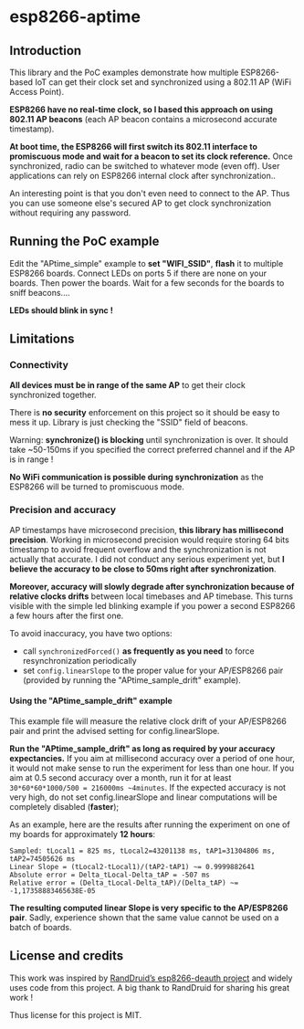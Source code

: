 esp8266-aptime
==============

 

Introduction
------------

This library and the PoC examples demonstrate how multiple ESP8266-based IoT can
get their clock set and synchronized using a 802.11 AP (WiFi Access Point).

**ESP8266 have no real-time clock, so I based this approach on using 802.11 AP
beacons** (each AP beacon contains a microsecond accurate timestamp).

**At boot time, the ESP8266 will first switch its 802.11 interface to
promiscuous mode and wait for a beacon to set its clock reference.** Once
synchronized, radio can be switched to whatever mode (even off). User
applications can rely on ESP8266 internal clock after synchronization..

An interesting point is that you don't even need to connect to the AP. Thus you
can use someone else's secured AP to get clock synchronization without requiring
any password.

 

Running the PoC example
-----------------------

Edit the "APtime\_simple" example to **set "WIFI\_SSID"**, **flash**  it to
multiple ESP8266 boards. Connect LEDs on ports 5 if there are none on your
boards. Then power the boards. Wait for a few seconds for the boards to sniff
beacons....

**LEDs should blink in sync !**

 

Limitations
-----------

### Connectivity

**All devices must be in range of the same AP** to get their clock synchronized
together.

There is **no security** enforcement on this project so it should be easy to
mess it up. Library is just checking the "SSID" field of beacons.

Warning: **synchronize() is blocking** until synchronization is over. It should
take \~50-150ms if you specified the correct preferred channel and if the AP is
in range !

**No WiFi communication is possible during synchronization** as the ESP8266 will
be turned to promiscuous mode.

### Precision and accuracy

AP timestamps have microsecond precision, **this library has millisecond
precision**. Working in microsecond precision would require storing 64 bits
timestamp to avoid frequent overflow and the synchronization is not actually
that accurate. I did not conduct any serious experiment yet, but **I believe the
accuracy to be close to 50ms right after synchronization**.

**Moreover, accuracy will slowly degrade after synchronization because of
relative clocks drifts** between local timebases and AP timebase. This turns visible with the simple led blinking example if you power a second
ESP8266 a few hours after the first one.

To avoid inaccuracy, you have two options:
* call ```synchronizedForced()``` **as frequently as you need** to force resynchronization periodically
* set ```config.linearSlope``` to the proper value for your AP/ESP8266 pair (provided by running the "APtime\_sample\_drift" example). 

#### Using the "APtime\_sample\_drift" example ####

This example file will measure the relative clock drift of your AP/ESP8266 pair and print the advised setting for config.linearSlope.

**Run the "APtime\_sample\_drift" as long as required by your accuracy expectancies.**
If you aim at millisecond accuracy over a period of one hour, it would not make sense to run the experiment for less than one hour.
If you aim at 0.5 second accuracy over a month, run it for at least ```30*60*60*1000/500 = 216000ms ~4minutes```.
If the expected accuracy is not very high, do not set config.linearSlope and linear computations will be completely disabled (**faster**); 

As an example, here are the results after running the experiment on one of my boards for approximately **12 hours**:

```
Sampled: tLocal1 = 825 ms, tLocal2=43201138 ms, tAP1=31304806 ms, tAP2=74505626 ms
Linear Slope = (tLocal2-tLocal1)/(tAP2-tAP1) ~= 0.9999882641
Absolute error = Delta_tLocal-Delta_tAP = -507 ms
Relative error = (Delta_tLocal-Delta_tAP)/(Delta_tAP) ~= -1,17358883465638E-05
```

**The resulting computed linear Slope is very specific to the AP/ESP8266 pair**. Sadly, experience shown that the same value cannot be used on a batch of boards.


License and credits
-------------------

This work was inspired by [RandDruid’s esp8266-deauth
project](https://github.com/RandDruid/esp8266-deauth) and widely uses code from
this project. A big thank to RandDruid for sharing his great work !

Thus license for this project is MIT.
